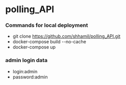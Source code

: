 # polling_API
### Commands for local deployment
- git clone https://github.com/shhamil/polling_API.git
- docker-compose build --no-cache
- docker-compose up


### admin login data
- login:admin
- password:admin
